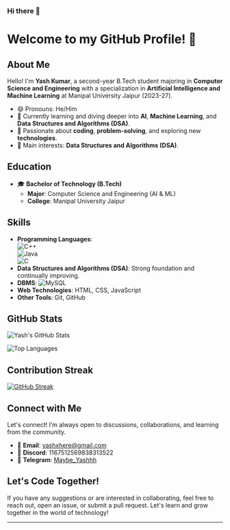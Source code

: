 ### Hi there 👋

# Welcome to my GitHub Profile! 🚀

## About Me

Hello! I'm **Yash Kumar**, a second-year B.Tech student majoring in **Computer Science and Engineering** with a specialization in **Artificial Intelligence and Machine Learning** at Manipal University Jaipur (2023-27).

- 😄 Pronouns: He/Him
- 🌱 Currently learning and diving deeper into **AI**, **Machine Learning**, and **Data Structures and Algorithms (DSA)**.
- 🔭 Passionate about **coding**, **problem-solving**, and exploring new **technologies**.
- 🤖 Main interests: **Data Structures and Algorithms (DSA)**.

## Education

- 🎓 **Bachelor of Technology (B.Tech)**
  - **Major**: Computer Science and Engineering (AI & ML)
  - **College**: Manipal University Jaipur

## Skills

- **Programming Languages**:  
  ![C++](https://img.shields.io/badge/c++-%2300599C.svg?style=for-the-badge&logo=c%2B%2B&logoColor=white)  
  ![Java](https://img.shields.io/badge/java-%23ED8B00.svg?style=for-the-badge&logo=openjdk&logoColor=white)  
  ![C](https://img.shields.io/badge/c-%2300599C.svg?style=for-the-badge&logo=c&logoColor=white)
- **Data Structures and Algorithms (DSA)**: Strong foundation and continually improving.
- **DBMS**: ![MySQL](https://img.shields.io/badge/mysql-%2300000f.svg?style=for-the-badge&logo=mysql&logoColor=white)
- **Web Technologies**: HTML, CSS, JavaScript
- **Other Tools**: Git, GitHub

## GitHub Stats

![Yash's GitHub Stats](https://github-readme-stats.vercel.app/api?username=YashhhCodesHere&show_icons=true&theme=radical)

![Top Languages](https://github-readme-stats.vercel.app/api/top-langs/?username=YashhhCodesHere&layout=compact&theme=radical)

## Contribution Streak

[![GitHub Streak](https://streak-stats.demolab.com/?user=YashhhCodesHere&theme=radical&date_format=j%20M%5B%20Y%5D)](https://git.io/streak-stats)

## Connect with Me

Let's connect! I’m always open to discussions, collaborations, and learning from the community.

- 📧 **Email**: yashxhere@gmail.com
- 💬 **Discord**: 1167512569838313522
- 💬 **Telegram**: [Maybe_Yashhh](https://t.me/Maybe_Yashhh)

## Let's Code Together!

If you have any suggestions or are interested in collaborating, feel free to reach out, open an issue, or submit a pull request. Let's learn and grow together in the world of technology!

---

